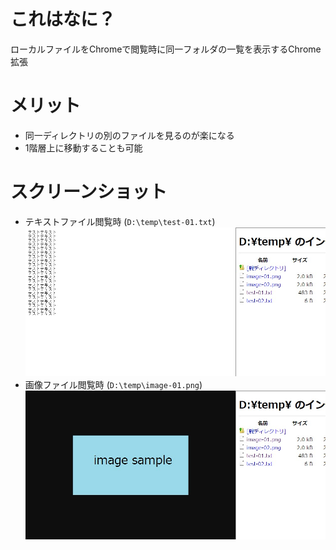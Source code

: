 # これはなに？
ローカルファイルをChromeで閲覧時に同一フォルダの一覧を表示するChrome拡張

# メリット
* 同一ディレクトリの別のファイルを見るのが楽になる
* 1階層上に移動することも可能

# スクリーンショット
* テキストファイル閲覧時 (`D:\temp\test-01.txt`)
	<kbd>![テキストファイルを開いた時のスクリーンショット](image/01.jpg "テキストファイル閲覧時")</kbd>
* 画像ファイル閲覧時 (`D:\temp\image-01.png`)
	<kbd>![画像ファイル閲覧時のスクリーンショット](image/02.jpg "画像ファイル閲覧時")</kbd>

